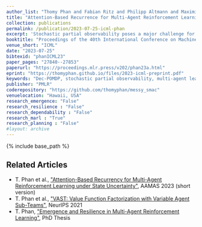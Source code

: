 ```yaml
---
author_list: "Thomy Phan and Fabian Ritz and Philipp Altmann and Maximilian Zorn and Jonas Nüßlein and Michael Kölle and Thomas Gabor and Claudia Linnhoff-Popien"
title: "Attention-Based Recurrence for Multi-Agent Reinforcement Learning under Stochastic Partial Observability"
collection: publications
permalink: /publication/2023-07-25-icml-phan
excerpt: 'Stochastic partial observability poses a major challenge for decentralized coordination in multi-agent reinforcement learning but is largely neglected in state-of-the-art research due to a strong focus on state-based centralized training for decentralized execution (CTDE) and benchmarks that lack sufficient stochasticity like StarCraft Multi-Agent Challenge (SMAC). In this paper, we propose Attention-based Embeddings of Recurrence In multi-Agent Learning (AERIAL) to approximate value functions under stochastic partial observability. AERIAL replaces the true state with a learned representation of multi-agent recurrence, considering more accurate information about decentralized agent decisions than state-based CTDE. We then introduce MessySMAC, a modified version of SMAC with stochastic observations and higher variance in initial states, to provide a more general and configurable benchmark regarding stochastic partial observability. We evaluate AERIAL in Dec-Tiger as well as in a variety of SMAC and MessySMAC maps, and compare the results with state-based CTDE. Furthermore, we evaluate the robustness of AERIAL and state-based CTDE against various stochasticity configurations in MessySMAC.'
booktitle: "Proceedings of the 40th International Conference on Machine Learning"
venue_short: "ICML"
date: "2023-07-25"
bibtexid: "phanICML23"
paper_pages: "27840--27853"
paperurl: "https://proceedings.mlr.press/v202/phan23a.html"
eprint: "https://thomyphan.github.io/files/2023-icml-preprint.pdf"
keywords: "Dec-POMDP, stochastic partial observability, multi-agent learning, recurrence, self-attention"
publisher: "PMLR"
coderepository: "https://github.com/thomyphan/messy_smac"
venuelocation: "Hawaii, USA"
research_emergence: "False"
research_resilience : "False"
research_dependability : "False"
research_marl : "True"
research_planning : "False"
#layout: archive
---
```


{% include base_path %}

## Related Articles
- T. Phan et al., ["Attention-Based Recurrency for Multi-Agent Reinforcement Learning under State Uncertainty"](https://thomyphan.github.io/publication/2023-05-01-aamas-phan), AAMAS 2023 (short version)
- T. Phan et al., ["VAST: Value Function Factorization with Variable Agent Sub-Teams"](https://thomyphan.github.io/publication/2021-12-01-neurips-phan), NeurIPS 2021
- T. Phan, ["Emergence and Resilience in Multi-Agent Reinforcement Learning"](https://thomyphan.github.io/publication/2023-06-26-phd-thesis-phan), PhD Thesis
